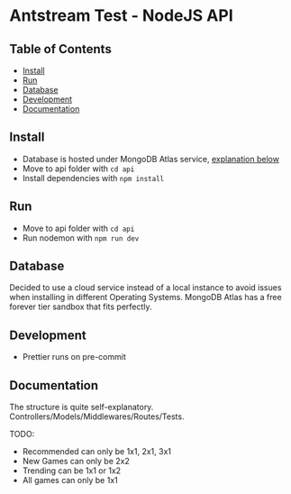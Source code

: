 # Antstream Test - NodeJS API

## Table of Contents

- [Install](#install)
- [Run](#run)
- [Database](#database)
- [Development](#development)
- [Documentation](#documentation)

## Install

- Database is hosted under MongoDB Atlas service, [explanation below](#Database)
- Move to api folder with `cd api`
- Install dependencies with `npm install`

## Run

- Move to api folder with `cd api`
- Run nodemon with `npm run dev`

## Database

Decided to use a cloud service instead of a local instance to avoid issues when installing in different Operating Systems.
MongoDB Atlas has a free forever tier sandbox that fits perfectly.

## Development

- Prettier runs on pre-commit

## Documentation

The structure is quite self-explanatory. Controllers/Models/Middlewares/Routes/Tests.

TODO:

- Recommended can only be 1x1, 2x1, 3x1
- New Games can only be 2x2
- Trending can be 1x1 or 1x2
- All games can only be 1x1
